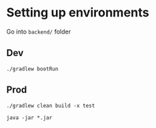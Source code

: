 # Setting up environments

Go into `backend/` folder

## Dev

```shell
./gradlew bootRun
```

## Prod

```shell
./gradlew clean build -x test

java -jar *.jar
```
